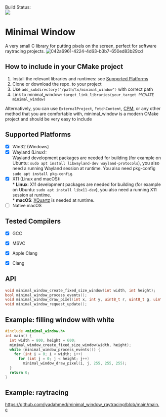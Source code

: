 Build Status:  
[![](http://github-actions.40ants.com/iyadahmed/minimal_window/matrix.svg)](https://github.com/iyadahmed/minimal_window)

# Minimal Window
A very small C library for putting pixels on the screen, perfect for software raytracing projects.
![042a6961-4224-4d63-b3b7-650ed83b29cd](https://github.com/iyadahmed/minimal_window/assets/25552173/caf6d436-bdbe-407b-b757-5d8a65aa3a54)

## How to include in your CMake project
1. Install the relevant libraries and runtimes: see [Supported Platforms](#supported-platforms)
2. Clone or download the repo. to your project
3. Use `add_subdirectory("/path/to/minimal_window")` with correct path
4. Link to minimal_window: `target_link_libraries(your_target PRIVATE minimal_window)`

Alternatively, you can use `ExternalProject`, `FetchContent`, [CPM](https://github.com/cpm-cmake/CPM.cmake), or any other method that you are comfortable with, minimal_window is a modern CMake project and should be very easy to include

## Supported Platforms
- [x] Win32 (Windows)
- [x] Wayland (Linux):  
      Wayland development packages are needed for building (for example on Ubuntu: `sudo apt install libwayland-dev wayland-protocols`), you also need a running Wayland session at runtime.
      You also need pkg-config `sudo apt install pkg-config`.
- [x] X11 (Linux and macOS):  
      * **Linux**: X11 development packages are needed for building (for example on Ubuntu: `sudo apt install libx11-dev`), you also need a running X11 session at runtime.  
      * **macOS**: [XQuartz](https://www.xquartz.org/) is needed at runtime.
- [ ] Native macOS

## Tested Compilers
- [x] GCC
- [x] MSVC
- [x] Apple Clang
- [x] Clang


## API
```c
void minimal_window_create_fixed_size_window(int width, int height);
bool minimal_window_process_events();
void minimal_window_draw_pixel(int x, int y, uint8_t r, uint8_t g, uint8_t b);
void minimal_window_request_update();
```

## Example: filling window with white

```c
#include <minimal_window.h>
int main() {
  int width = 800, height = 600;
  minimal_window_create_fixed_size_window(width, height);
  while (minimal_window_process_events()) {
    for (int i = 0; i < width; i++)
      for (int j = 0; j < height; j++)
        minimal_window_draw_pixel(i, j, 255, 255, 255);
  }
  return 0;
}
```

## Example: raytracing
https://github.com/iyadahmed/minimal_window_raytracing/blob/main/main.c
